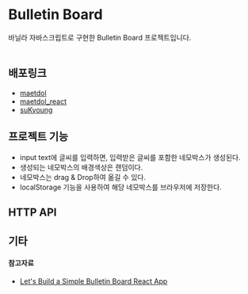 # Bulletin Board

바닐라 자바스크립트로 구현한 Bulletin Board 프로젝트입니다. <br/> <br/>


## 배포링크

- [maetdol](https://awesome-tomato.github.io/CodeReview/bulletinboard_js/maetdol/index.html)
- [maetdol_react](https://awesome-tomato.github.io/CodeReview/bulletinboard_js/maetdol_react/index.html)
- [suKyoung](https://awesome-tomato.github.io/CodeReview/bulletinboard_js/suKyoung/index.html)

## 프로젝트 기능

- input text에 글씨를 입력하면, 입력받은 글씨를 포함한 네모박스가 생성된다.
- 생성되는 네모박스의 배경색상은 랜덤이다.
- 네모박스는 drag & Drop하여 옮길 수 있다.
- localStorage 기능을 사용하여 해당 네모박스를 브라우저에 저장한다.


## HTTP API


## 기타


#### 참고자료

- [Let's Build a Simple Bulletin Board React App](https://lo-victoria.com/lets-build-a-simple-bulletin-board-react-app)
